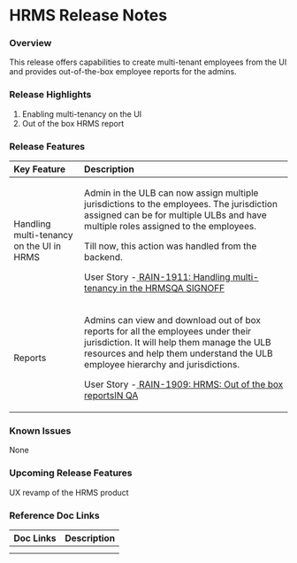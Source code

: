 # HRMS Release Notes

### Overview <a id="Overview"></a>

This release offers capabilities to create multi-tenant employees from the UI and provides out-of-the-box employee reports for the admins. 

### Release Highlights <a id="Release-Highlights"></a>

1. Enabling multi-tenancy on the UI
2. Out of the box HRMS report

### Release Features <a id="Release-Features"></a>

<table>
  <thead>
    <tr>
      <th style="text-align:left"><b>Key Feature</b>
      </th>
      <th style="text-align:left"><b>Description</b>
      </th>
    </tr>
  </thead>
  <tbody>
    <tr>
      <td style="text-align:left">Handling multi-tenancy on the UI in HRMS</td>
      <td style="text-align:left">
        <p>Admin in the ULB can now assign multiple jurisdictions to the employees.
          The jurisdiction assigned can be for multiple ULBs and have multiple roles
          assigned to the employees.</p>
        <p>Till now, this action was handled from the backend.</p>
        <p>User Story -<a href="https://digit-discuss.atlassian.net/browse/RAIN-1911"> <img src="https://digit-discuss.atlassian.net/secure/viewavatar?size=medium&amp;avatarId=10318&amp;avatarType=issuetype" alt/>RAIN-1911: Handling multi-tenancy in the HRMSQA SIGNOFF</a>
        </p>
      </td>
    </tr>
    <tr>
      <td style="text-align:left">Reports</td>
      <td style="text-align:left">
        <p>Admins can view and download out of box reports for all the employees
          under their jurisdiction. It will help them manage the ULB resources and
          help them understand the ULB employee hierarchy and jurisdictions.</p>
        <p>User Story -<a href="https://digit-discuss.atlassian.net/browse/RAIN-1909"> <img src="https://digit-discuss.atlassian.net/secure/viewavatar?size=medium&amp;avatarId=10318&amp;avatarType=issuetype" alt/>RAIN-1909: HRMS: Out of the box reportsIN QA</a>
        </p>
      </td>
    </tr>
  </tbody>
</table>

### Known Issues <a id="Known-Issues"></a>

 None

### Upcoming Release Features <a id="Upcoming-Release-Features"></a>

 UX revamp of the HRMS product

### Reference Doc Links <a id="Reference-Doc-Links"></a>

| **Doc Links** | **Description** |
| :--- | :--- |
|   |   |
|    |   |

